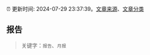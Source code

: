 :alarm_clock: 更新时间: 2024-07-29 23:37:39。[文章来源](/README.md)、[文章分类](/TAGS.md)

## 报告


> 关键字：`报告`、`月报`



